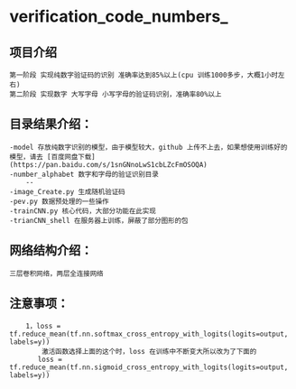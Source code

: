 # verification_code_numbers_

## 项目介绍
    第一阶段 实现纯数字验证码的识别 准确率达到85%以上(cpu 训练1000多步，大概1小时左右)
    第二阶段 实现数字 大写字母 小写字母的验证码识别，准确率80%以上


## 目录结果介绍：
    -model 存放纯数字识别的模型，由于模型较大，github 上传不上去，如果想使用训练好的模型，请去 [百度网盘下载]
    (https://pan.baidu.com/s/1snGNnoLwS1cbLZcFmOSOQA)
    -number_alphabet 数字和字母的验证识别目录
        --
    -image_Create.py 生成随机验证码
    -pev.py 数据预处理的一些操作
    -trainCNN.py 核心代码，大部分功能在此实现
    -trianCNN_shell 在服务器上训练，屏蔽了部分图形的包


## 网络结构介绍：

    三层卷积网络，两层全连接网络
## 注意事项：
        1，loss = tf.reduce_mean(tf.nn.softmax_cross_entropy_with_logits(logits=output, labels=y))
            激活函数选择上面的这个时，loss 在训练中不断变大所以改为了下面的
           loss = tf.reduce_mean(tf.nn.sigmoid_cross_entropy_with_logits(logits=output, labels=y))



